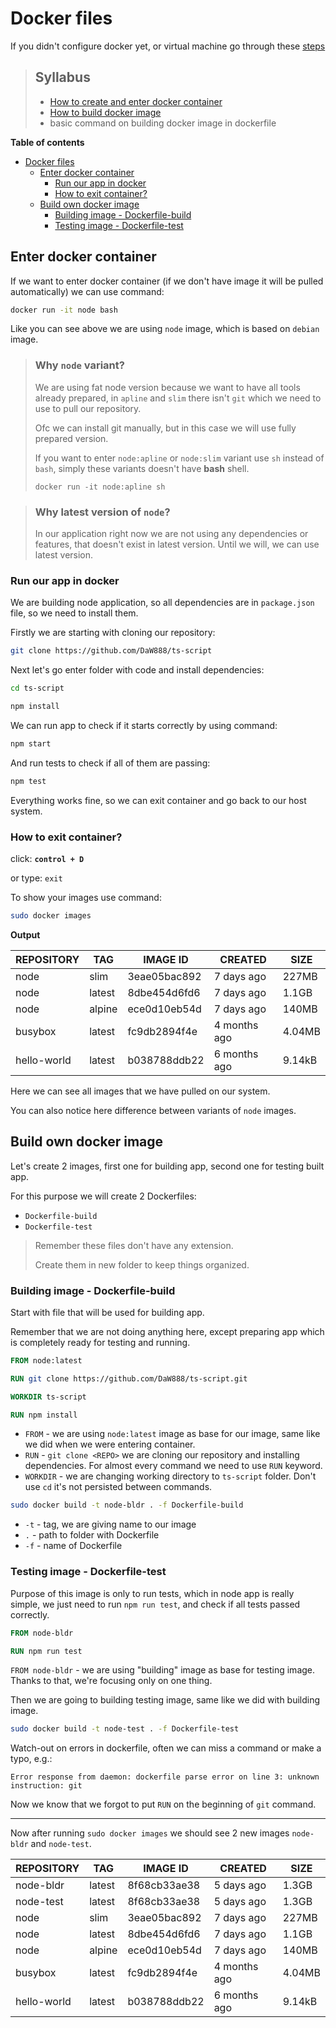 # Docker files

If you didn't configure docker yet, or virtual machine go through these [steps](../start.md)

> ## Syllabus
>
> - [How to create and enter docker container](#Enter-docker-container)
> - [How to build docker image](#Build-own-docker-image)
> - basic command on building docker image in dockerfile

**Table of contents**

<!-- TOC -->
* [Docker files](#docker-files)
  * [Enter docker container](#enter-docker-container)
    * [Run our app in docker](#run-our-app-in-docker)
    * [How to exit container?](#how-to-exit-container)
  * [Build own docker image](#build-own-docker-image)
    * [Building image - Dockerfile-build](#building-image---dockerfile-build)
    * [Testing image - Dockerfile-test](#testing-image---dockerfile-test)
<!-- TOC -->


## Enter docker container

If we want to enter docker container (if we don't have image it will be pulled automatically) we can use command:

```sh
docker run -it node bash
```

Like you can see above we are using `node` image, which is based on `debian` image.


> ### Why `node` variant?
>
> We are using fat node version because we want to have all tools already prepared, in `apline` and `slim` there isn't `git` which we need to use to pull our repository.
> 
> Ofc we can install git manually, but in this case we will use fully prepared version.
> 
> If you want to enter `node:apline` or `node:slim` variant use `sh` instead of `bash`, simply these variants doesn't have **bash** shell.
> 
> `docker run -it node:apline sh`

> ### Why **latest** version of `node`?
>
> In our application right now we are not using any dependencies or features, that doesn't exist in latest version. Until we will, we can use latest version.


### Run our app in docker

We are building node application, so all dependencies are in `package.json` file, so we need to install them.

Firstly we are starting with cloning our repository:

```sh
git clone https://github.com/DaW888/ts-script
```

Next let's go enter folder with code and install dependencies:

```sh
cd ts-script

npm install
```

We can run app to check if it starts correctly by using command:

```sh
npm start
```

And run tests to check if all of them are passing:

```sh
npm test
```

Everything works fine, so we can exit container and go back to our host system.

### How to exit container?
click: **`control + D`**

or type: `exit`


To show your images  use command:

```sh
sudo docker images
```

**Output**

| REPOSITORY  | TAG    | IMAGE ID     | CREATED      | SIZE   |
|-------------|--------|--------------|--------------|--------|
| node        | slim   | 3eae05bac892 | 7 days ago   | 227MB  |  
| node        | latest | 8dbe454d6fd6 | 7 days ago   | 1.1GB  |  
| node        | alpine | ece0d10eb54d | 7 days ago   | 140MB  |  
| busybox     | latest | fc9db2894f4e | 4 months ago | 4.04MB | 
| hello-world | latest | b038788ddb22 | 6 months ago | 9.14kB | 

Here we can see all images that we have pulled on our system.

You can also notice here difference between variants of `node` images.


## Build own docker image

Let's create 2 images, first one for building app, second one for testing built app.

For this purpose we will create 2 Dockerfiles:
- `Dockerfile-build`
- `Dockerfile-test`

> Remember these files don't have any extension.
> 
> Create them in new folder to keep things organized.


### Building image - Dockerfile-build

Start with file that will be used for building app.

Remember that we are not doing anything here, except preparing app which is completely ready for testing and running.

```dockerfile
FROM node:latest

RUN git clone https://github.com/DaW888/ts-script.git

WORKDIR ts-script

RUN npm install
```

- `FROM` - we are using `node:latest` image as base for our image, same like we did when we were entering container.
- `RUN` - `git clone <REPO>` we are cloning our repository and installing dependencies. For almost every command we need to use `RUN` keyword.
- `WORKDIR` - we are changing working directory to `ts-script` folder. Don't use `cd` it's not persisted between commands.

```sh
sudo docker build -t node-bldr . -f Dockerfile-build
```

- `-t` - tag, we are giving name to our image
- `.` - path to folder with Dockerfile
- `-f` - name of Dockerfile


### Testing image - Dockerfile-test

Purpose of this image is only to run tests, which in node app is really simple, we just need to run `npm run test`, and check if all tests passed correctly.


```dockerfile
FROM node-bldr

RUN npm run test
```

`FROM node-bldr`  - we are using "building" image as base for testing image.
Thanks to that, we're focusing only on one thing.

Then we are going to building testing image, same like we did with building image.

```sh
sudo docker build -t node-test . -f Dockerfile-test
```

Watch-out on errors in dockerfile, often we can miss a command or make a typo, e.g.:

```
Error response from daemon: dockerfile parse error on line 3: unknown instruction: git
```

Now we know that we forgot to put `RUN` on the beginning of `git` command.

---

Now after running `sudo docker images` we should see 2 new images `node-bldr` and `node-test`.

| REPOSITORY  | TAG    | IMAGE ID     | CREATED      | SIZE   |
|-------------|--------|--------------|--------------|--------|
| node-bldr   | latest | 8f68cb33ae38 | 5 days ago   | 1.3GB  |  
| node-test   | latest | 8f68cb33ae38 | 5 days ago   | 1.3GB  |  
| node        | slim   | 3eae05bac892 | 7 days ago   | 227MB  |  
| node        | latest | 8dbe454d6fd6 | 7 days ago   | 1.1GB  |  
| node        | alpine | ece0d10eb54d | 7 days ago   | 140MB  |  
| busybox     | latest | fc9db2894f4e | 4 months ago | 4.04MB | 
| hello-world | latest | b038788ddb22 | 6 months ago | 9.14kB | 

